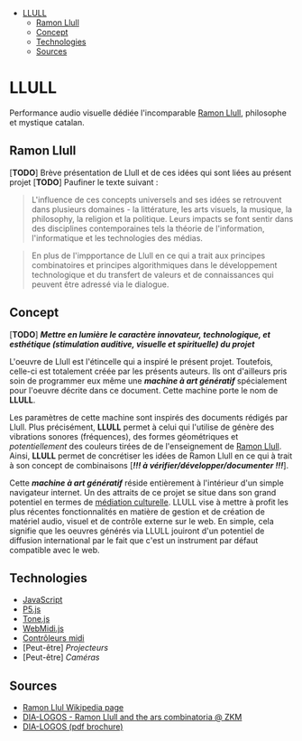 - [LLULL](#llull)
  - [Ramon Llull](#ramon-llull)
  - [Concept](#concept)
  - [Technologies](#technologies)
  - [Sources](#sources)


# LLULL
Performance audio visuelle dédiée l'incomparable [Ramon Llull](https://en.wikipedia.org/wiki/Ramon_Llull), philosophe et mystique catalan.

## Ramon Llull

[**TODO**] Brève présentation de Llull et de ces idées qui sont liées au présent projet
[**TODO**] Paufiner le texte suivant :

>L'influence de ces concepts universels and ses idées se retrouvent dans plusieurs domaines - la littérature, les arts visuels, la musique, la philosophy, la religion et la politique. Leurs impacts se font sentir dans des disciplines contemporaines tels la théorie de l'information, l'informatique et les technologies des médias.

>En plus de l'impportance de Llull en ce qui a trait aux principes combinatoires et principes algorithmiques dans le développement technologique et du transfert de valeurs et de connaissances qui peuvent être adressé via le dialogue.

## Concept

[**TODO**] ***Mettre en lumière le caractère innovateur, technologique, et esthétique (stimulation auditive, visuelle et spirituelle) du projet***

L'oeuvre de Llull est l'étincelle qui a inspiré le présent projet. Toutefois, celle-ci est totalement créée par les présents auteurs. Ils ont d'ailleurs pris soin de programmer eux même une _**machine à art génératif**_ spécialement pour l'oeuvre décrite dans ce document. Cette machine porte le nom de **LLULL**.

Les paramètres de cette machine sont inspirés des documents rédigés par Llull. Plus précisément, **LLULL** permet à celui qui l'utilise de génère des vibrations sonores (fréquences), des formes géométriques et *potentiellement* des couleurs tirées de de l'enseignement de [Ramon Llull](https://en.wikipedia.org/wiki/Ramon_Llull). Ainsi, **LLULL** permet de concrétiser les idées de Ramon Llull en ce qui à trait à son concept de combinaisons [***!!! à vérifier/développer/documenter !!!***].

Cette _**machine à art génératif**_ réside entièrement à l'intérieur d'un simple navigateur internet. Un des attraits de ce projet se situe dans son grand potentiel en termes de [médiation culturelle](https://fr.wikipedia.org/wiki/M%C3%A9diation_culturelle). LLULL vise à mettre à profit les plus récentes fonctionnalités en matière de gestion et de création de matériel audio, visuel et de contrôle externe sur le web. En simple, cela signifie que les oeuvres générés via LLULL jouiront d'un potentiel de diffusion international par le fait que c'est un instrument par défaut compatible avec le web.

## Technologies
* [JavaScript](https://developer.mozilla.org/en-US/docs/Web/JavaScript)
* [P5.js](https://p5js.org/examples/simulate-particle-system.html)
* [Tone.js](https://tonejs.github.io/demos)
* [WebMidi.js](http://djipco.github.io/webmidi/latest/classes/WebMidi.html)
* [Contrôleurs midi](https://d16rm6ap8dyyo6.cloudfront.net/product_images/images/000/001/491/medium/Black_34_zoomed.jpg?1398722121)
* [Peut-être] *Projecteurs*
* [Peut-être] *Caméras*

## Sources
* [Ramon Llul Wikipedia page](https://en.wikipedia.org/wiki/Ramon_Llull)
* [DIA-LOGOS - Ramon Llull and the ars combinatoria @ ZKM](https://zkm.de/en/exhibition/2018/03/dia-logos)
* [DIA-LOGOS (pdf brochure)](PDF/dialogos_broschure-en_digital.pdf)
